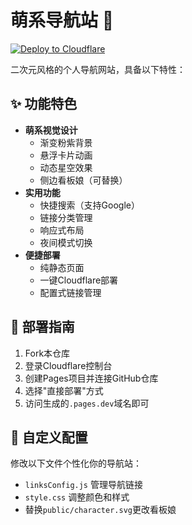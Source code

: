 # 萌系导航站 🎀

[![Deploy to Cloudflare](https://img.shields.io/badge/Deploy%20to-CF%20Pages-blue?logo=cloudflare)](https://dash.cloudflare.com/?to=/:account/pages/new)

二次元风格的个人导航网站，具备以下特性：

## ✨ 功能特色
- **萌系视觉设计**
  - 渐变粉紫背景
  - 悬浮卡片动画
  - 动态星空效果
  - 侧边看板娘（可替换）
- **实用功能**
  - 快捷搜索（支持Google）
  - 链接分类管理
  - 响应式布局
  - 夜间模式切换
- **便捷部署**
  - 纯静态页面
  - 一键Cloudflare部署
  - 配置式链接管理

## 🚀 部署指南
1. Fork本仓库
2. 登录Cloudflare控制台
3. 创建Pages项目并连接GitHub仓库
4. 选择"直接部署"方式
5. 访问生成的`.pages.dev`域名即可

## 🎨 自定义配置
修改以下文件个性化你的导航站：
- `linksConfig.js` 管理导航链接
- `style.css` 调整颜色和样式
- 替换`public/character.svg`更改看板娘 